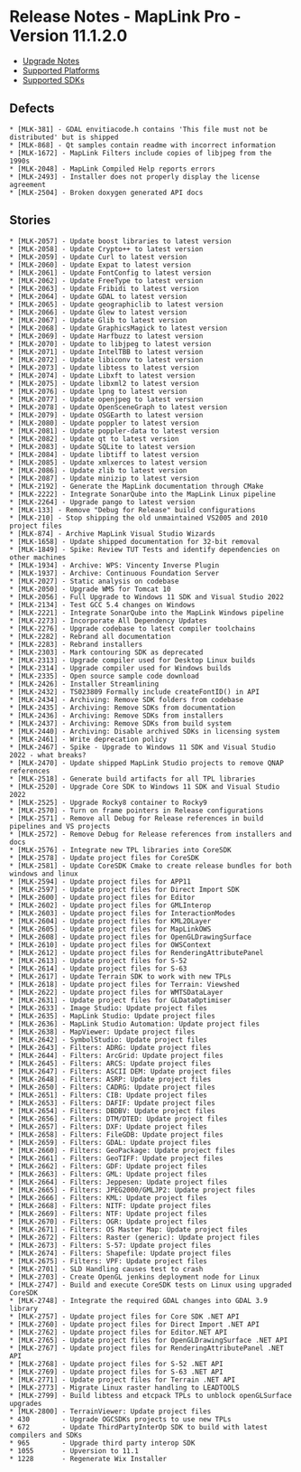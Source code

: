 # Release Notes - MapLink Pro - Version 11.1.2.0

- [Upgrade Notes](../../support/install-and-upgrade)
- [Supported Platforms](../../support/platform-support)
- [Supported SDKs](../../support/sdk-support.md)

## Defects
    * [MLK-381] - GDAL envitiacode.h contains 'This file must not be distributed' but is shipped
    * [MLK-868] - Qt samples contain readme with incorrect information
    * [MLK-1672] - MapLink Filters include copies of libjpeg from the 1990s
    * [MLK-2048] - MapLink Compiled Help reports errors
    * [MLK-2493] - Installer does not properly display the license agreement
    * [MLK-2504] - Broken doxygen generated API docs

## Stories
    * [MLK-2057] - Update boost libraries to latest version
    * [MLK-2058] - Update Crypto++ to latest version
    * [MLK-2059] - Update Curl to latest version
    * [MLK-2060] - Update Expat to latest version
    * [MLK-2061] - Update FontConfig to latest version
    * [MLK-2062] - Update FreeType to latest version
    * [MLK-2063] - Update Fribidi to latest version
    * [MLK-2064] - Update GDAL to latest version
    * [MLK-2065] - Update geographiclib to latest version
    * [MLK-2066] - Update Glew to latest version
    * [MLK-2067] - Update Glib to latest version
    * [MLK-2068] - Update GraphicsMagick to latest version
    * [MLK-2069] - Update Harfbuzz to latest version
    * [MLK-2070] - Update to libjpeg to latest version
    * [MLK-2071] - Update IntelTBB to latest version
    * [MLK-2072] - Update libiconv to latest version
    * [MLK-2073] - Update libtess to latest version
    * [MLK-2074] - Update Libxft to latest version
    * [MLK-2075] - Update libxml2 to latest version
    * [MLK-2076] - Update lpng to latest version
    * [MLK-2077] - Update openjpeg to latest version
    * [MLK-2078] - Update OpenSceneGraph to latest version
    * [MLK-2079] - Update OSGEarth to latest version
    * [MLK-2080] - Update poppler to latest version
    * [MLK-2081] - Update poppler-data to latest version
    * [MLK-2082] - Update qt to latest version
    * [MLK-2083] - Update SQLite to latest version
    * [MLK-2084] - Update libtiff to latest version
    * [MLK-2085] - Update xmlxerces to latest version
    * [MLK-2086] - Update zlib to latest version
    * [MLK-2087] - Update minizip to latest version
    * [MLK-2192] - Generate the MapLink documentation through CMake
    * [MLK-2222] - Integrate SonarQube into the MapLink Linux pipeline
    * [MLK-2264] - Upgrade pango to latest version
    * [MLK-133] - Remove "Debug for Release" build configurations
    * [MLK-210] - Stop shipping the old unmaintained VS2005 and 2010 project files
    * [MLK-874] - Archive MapLink Visual Studio Wizards
    * [MLK-1658] - Update shipped documentation for 32-bit removal
    * [MLK-1849] - Spike: Review TUT Tests and identify dependencies on other machines
    * [MLK-1934] - Archive: WPS: Vincenty Inverse Plugin
    * [MLK-1937] - Archive: Continuous Foundation Server
    * [MLK-2027] - Static analysis on codebase
    * [MLK-2050] - Upgrade WMS for Tomcat 10
    * [MLK-2056] - Full Upgrade to Windows 11 SDK and Visual Studio 2022
    * [MLK-2134] - Test GCC 5.4 changes on Windows
    * [MLK-2221] - Integrate SonarQube into the MapLink Windows pipeline
    * [MLK-2273] - Incorporate All Dependency Updates
    * [MLK-2276] - Upgrade codebase to latest compiler toolchains
    * [MLK-2282] - Rebrand all documentation
    * [MLK-2283] - Rebrand installers
    * [MLK-2303] - Mark contouring SDK as deprecated
    * [MLK-2313] - Upgrade compiler used for Desktop Linux builds
    * [MLK-2314] - Upgrade compiler used for Windows builds
    * [MLK-2335] - Open source sample code download
    * [MLK-2426] - Installer Streamlining
    * [MLK-2432] - TS023809 Formally include createFontID() in API
    * [MLK-2434] - Archiving: Remove SDK folders from codebase
    * [MLK-2435] - Archiving: Remove SDKs from documentation
    * [MLK-2436] - Archiving: Remove SDKs from installers
    * [MLK-2437] - Archiving: Remove SDKs from build system
    * [MLK-2440] - Archiving: Disable archived SDKs in licensing system
    * [MLK-2461] - Write deprecation policy
    * [MLK-2467] - Spike - Upgrade to Windows 11 SDK and Visual Studio 2022 - what breaks?
    * [MLK-2470] - Update shipped MapLink Studio projects to remove QNAP references
    * [MLK-2518] - Generate build artifacts for all TPL libraries
    * [MLK-2520] - Upgrade Core SDK to Windows 11 SDK and Visual Studio 2022
    * [MLK-2525] - Upgrade Rocky8 container to Rocky9
    * [MLK-2570] - Turn on frame pointers in Release configurations
    * [MLK-2571] - Remove all Debug for Release references in build pipelines and VS projects
    * [MLK-2572] - Remove Debug for Release references from installers and docs
    * [MLK-2576] - Integrate new TPL libraries into CoreSDK
    * [MLK-2578] - Update project files for CoreSDK 
    * [MLK-2581] - Update CoreSDK Cmake to create release bundles for both windows and linux
    * [MLK-2594] - Update project files for APP11
    * [MLK-2597] - Update project files for Direct Import SDK
    * [MLK-2600] - Update project files for Editor
    * [MLK-2602] - Update project files for GMLInterop
    * [MLK-2603] - Update project files for InteractionModes
    * [MLK-2604] - Update project files for KML2DLayer
    * [MLK-2605] - Update project files for MapLinkOWS
    * [MLK-2608] - Update project files for OpenGLDrawingSurface
    * [MLK-2610] - Update project files for OWSContext
    * [MLK-2612] - Update project files for RenderingAttributePanel
    * [MLK-2613] - Update project files for S-52
    * [MLK-2614] - Update project files for S-63
    * [MLK-2617] - Update Terrain SDK to work with new TPLs
    * [MLK-2618] - Update project files for Terrain: Viewshed
    * [MLK-2622] - Update project files for WMTSDataLayer
    * [MLK-2631] - Update project files for GLDataOptimiser
    * [MLK-2633] - Image Studio: Update project files
    * [MLK-2635] - MapLink Studio: Update project files
    * [MLK-2636] - MapLink Studio Automation: Update project files
    * [MLK-2638] - MapViewer: Update project files
    * [MLK-2642] - SymbolStudio: Update project files
    * [MLK-2643] - Filters: ADRG: Update project files
    * [MLK-2644] - Filters: ArcGrid: Update project files
    * [MLK-2645] - Filters: ARCS: Update project files
    * [MLK-2647] - Filters: ASCII DEM: Update project files
    * [MLK-2648] - Filters: ASRP: Update project files
    * [MLK-2650] - Filters: CADRG: Update project files
    * [MLK-2651] - Filters: CIB: Update project files
    * [MLK-2653] - Filters: DAFIF: Update project files
    * [MLK-2654] - Filters: DBDBV: Update project files
    * [MLK-2656] - Filters: DTM/DTED: Update project files
    * [MLK-2657] - Filters: DXF: Update project files
    * [MLK-2658] - Filters: FileGDB: Update project files
    * [MLK-2659] - Filters: GDAL: Update project files
    * [MLK-2660] - Filters: GeoPackage: Update project files
    * [MLK-2661] - Filters: GeoTIFF: Update project files
    * [MLK-2662] - Filters: GDF: Update project files
    * [MLK-2663] - Filters: GML: Update project files
    * [MLK-2664] - Filters: Jeppesen: Update project files
    * [MLK-2665] - Filters: JPEG2000/GMLJP2: Update project files
    * [MLK-2666] - Filters: KML: Update project files
    * [MLK-2668] - Filters: NITF: Update project files
    * [MLK-2669] - Filters: NTF: Update project files
    * [MLK-2670] - Filters: OGR: Update project files
    * [MLK-2671] - Filters: OS Master Map: Update project files
    * [MLK-2672] - Filters: Raster (generic): Update project files
    * [MLK-2673] - Filters: S-57: Update project files
    * [MLK-2674] - Filters: Shapefile: Update project files
    * [MLK-2675] - Filters: VPF: Update project files
    * [MLK-2701] - SLD Handling causes test to crash
    * [MLK-2703] - Create OpenGL jenkins deployment node for Linux
    * [MLK-2747] - Build and execute CoreSDK tests on Linux using upgraded CoreSDK
    * [MLK-2748] - Integrate the required GDAL changes into GDAL 3.9 library
    * [MLK-2757] - Update project files for Core SDK .NET API
    * [MLK-2760] - Update project files for Direct Import .NET API
    * [MLK-2762] - Update project files for Editor.NET API
    * [MLK-2765] - Update project files for OpenGLDrawingSurface .NET API
    * [MLK-2767] - Update project files for RenderingAttributePanel .NET API
    * [MLK-2768] - Update project files for S-52 .NET API
    * [MLK-2769] - Update project files for S-63 .NET API
    * [MLK-2771] - Update project files for Terrain .NET API
    * [MLK-2773] - Migrate Linux raster handling to LEADTOOLS
    * [MLK-2799] - Build libtess and etcpack TPLs to unblock openGLSurface upgrades
    * [MLK-2800] - TerrainViewer: Update project files
    * 430        - Upgrade OGCSDKs projects to use new TPLs
    * 672        - Update ThirdPartyInterOp SDK to build with latest compilers and SDKs
    * 965        - Upgrade third party interop SDK
    * 1055       - Upversion to 11.1
    * 1228       - Regenerate Wix Installer
    

